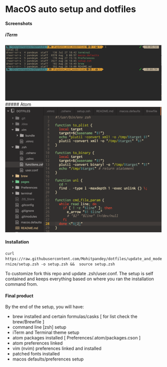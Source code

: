 # MacOS auto setup and dotfiles

#### Screenshots

##### iTerm
<img src="https://raw.githubusercontent.com/Mohitpandey/dotfiles/update_and_modernize/pages/iterm.png" width="500">
##### Atom
<img src="https://raw.githubusercontent.com/Mohitpandey/dotfiles/update_and_modernize/pages/atom.png" width="500">

#### Installation

`curl https://raw.githubusercontent.com/Mohitpandey/dotfiles/update_and_modernize/setup.zsh -o setup.zsh &&  source setup.zsh`

To customize fork this repo and update .zsh/user.conf. The setup is self contained and keeps everything based on where you ran the installation command from.

#### Final product
By the end of the setup, you will have:
- brew installed and certain formulas/casks [ for list check the brew/Brewfile ]
- command line [zsh] setup
- iTerm and Terminal theme setup
- atom packages installed [ Preferences/.atom/packages.cson ]
- atom preferences linked
- vim (nvim) preferences linked and installed
- patched fonts installed
- macos defaults/preferences setup
